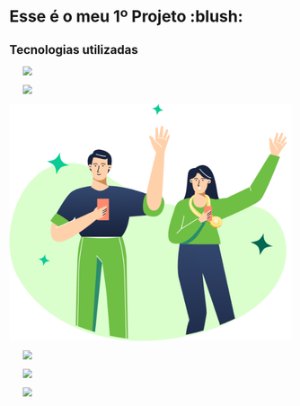 <h1> Esse é o meu 1º Projeto :blush:</h1>
<h2> Tecnologias utilizadas </h2>
<ol>
<p><img src="https://img.shields.io/badge/HTML5-E34F26?style=for-the-badge&logo=html5&logoColor=white"</p>
<p><img src="https://img.shields.io/badge/CSS3-1572B6?style=for-the-badge&logo=css3&logoColor=white"</p>
</ol>
<img src="https://github.com/CarlosH3nrique/Desafio-01/blob/main/img/(Positive)%20Congratulation%20You%20get%2040%20point%20for%20your%20ride.png?raw=true">

<ol>
<p><img src="https://img.shields.io/badge/Gmail-D14836?style=for-the-badge&logo=gmail&logoColor=white"</p>
<p><img src="https://img.shields.io/badge/WhatsApp-25D366?style=for-the-badge&logo=whatsapp&logoColor=white"</p>
<p><img src="https://img.shields.io/badge/LinkedIn-0077B5?style=for-the-badge&logo=linkedin&logoColor=white"</p>
</ol>

